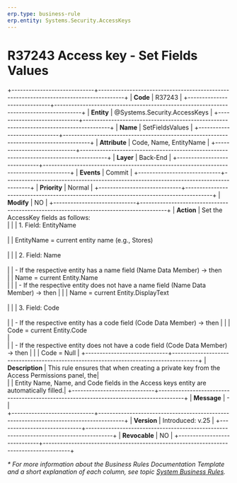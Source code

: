 ```yaml
---
erp.type: business-rule
erp.entity: Systems.Security.AccessKeys
---
```


# R37243 Access key - Set Fields Values
+-----------------------------+---------------------------------------------------------------------------------------+
| **Code**                    | R37243                                                                                |
+-----------------------------+---------------------------------------------------------------------------------------+
| **Entity**                  | @Systems.Security.AccessKeys                                                          |
+-----------------------------+---------------------------------------------------------------------------------------+
| **Name**                    | SetFieldsValues                                                                       |
+-----------------------------+---------------------------------------------------------------------------------------+
| **Attribute**               | Code, Name, EntityName                                                                |
+-----------------------------+---------------------------------------------------------------------------------------+
| **Layer**                   | Back-End                                                                              |
+-----------------------------+---------------------------------------------------------------------------------------+
| **Events**                  | Commit                                                                                |
+-----------------------------+---------------------------------------------------------------------------------------+
| **Priority**                | Normal                                                                                |
+-----------------------------+---------------------------------------------------------------------------------------+
| **Modify**                  | NO                                                                                    |
+-----------------------------+---------------------------------------------------------------------------------------+
| **Action**                  | Set the AccessKey fields as follows: <br>                                             |
|                             | 1.	Field: EntityName <br>                                                           
|                             | EntityName = current entity name (e.g., Stores) <br></br>                             |
|                             | 2.	Field: Name <br>                                                                 
|                             | \-	If the respective entity has a name field (Name Data Member) -> then              
|                             | Name = current Entity.Name <br>                                                       |
|                             | \- If the respective entity does not have a name field (Name Data Member) -> then     |
|                             | Name = current Entity.DisplayText<br></br>                                            |
|                             | 3.	Field: Code <br>                                                                  
|                             |	\- If the respective entity has a code field (Code Data Member) -> then               |
|                             | Code = current Entity.Code <br>                                                       |                                   
|                             | \- If the respective entity does not have a code field (Code Data Member) -> then     |
|                             | Code = Null                                                                           |
+-----------------------------+---------------------------------------------------------------------------------------+
| **Description**             | This rule ensures that when creating a private key from the Access Permissions panel, the|     
|                             | Entity Name, Name, and Code fields in the Access keys entity are automatically filled.|
+-----------------------------+---------------------------------------------------------------------------------------+
| **Message**                 | \-                                                                                    |                         
+-----------------------------+---------------------------------------------------------------------------------------+
| **Version**                 | Introduced: v.25                                                                      |
+-----------------------------+---------------------------------------------------------------------------------------+
| **Revocable**               | NO                                                                                    |
+-----------------------------+---------------------------------------------------------------------------------------+

*\* For more information about the Business Rules Documentation Template and a short explanation of each column, see
topic [System Business Rules](../templates/template-description-system-business-rules.md).*
